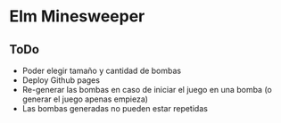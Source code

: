 # Elm Minesweeper

## ToDo

- Poder elegir tamaño y cantidad de bombas
- Deploy Github pages
- Re-generar las bombas en caso de iniciar el juego en una bomba (o generar el juego apenas empieza)
- Las bombas generadas no pueden estar repetidas